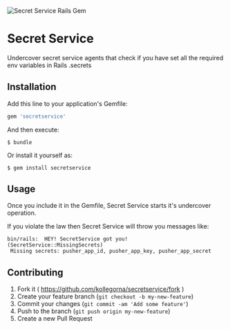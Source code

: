 ![Secret Service Rails Gem](http://www.kollegorna.se/images/secretservice.svg)

# Secret Service

Undercover secret service agents that check if you have set all the
required env variables in Rails .secrets

## Installation

Add this line to your application's Gemfile:

```ruby
gem 'secretservice'
```

And then execute:

    $ bundle

Or install it yourself as:

    $ gem install secretservice

## Usage
Once you include it in the Gemfile, Secret Service starts it's undercover operation.

If you violate the law then Secret Service will throw you messages like:

```
bin/rails:  HEY! SecretService got you! (SecretService::MissingSecrets)
 Missing secrets: pusher_app_id, pusher_app_key, pusher_app_secret 
```

## Contributing

1. Fork it ( https://github.com/kollegorna/secretservice/fork )
2. Create your feature branch (`git checkout -b my-new-feature`)
3. Commit your changes (`git commit -am 'Add some feature'`)
4. Push to the branch (`git push origin my-new-feature`)
5. Create a new Pull Request
